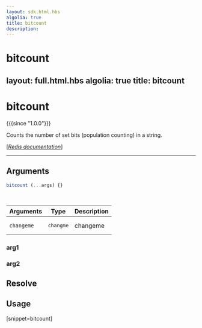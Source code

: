 ```yaml
---
layout: sdk.html.hbs
algolia: true
title: bitcount
description:
---
```


# bitcount
layout: full.html.hbs
algolia: true
title: bitcount
---

# bitcount

{{{since "1.0.0"}}}

Counts the number of set bits (population counting) in a string.  

[[_Redis documentation_]](https://redis.io/commands/bitcount)

---

## Arguments

```js
bitcount (...args) {}

```

<br/>

| Arguments    | Type    | Description |
|--------------|---------|-------------|
| ``changeme`` | <pre>changme</pre> | changeme    |

### arg1

### arg2

## Resolve

## Usage

[snippet=bitcount]
